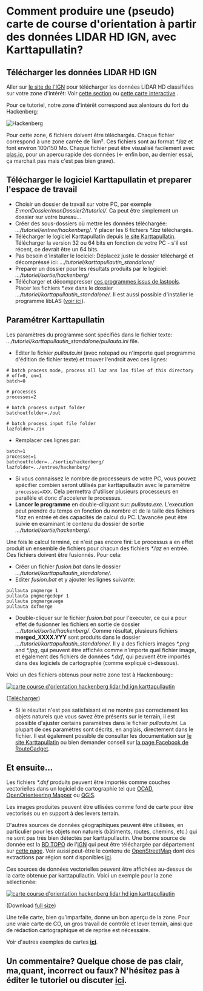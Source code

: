 # Comment produire une (pseudo) carte de course d'orientation à partir des données LIDAR HD IGN, avec Karttapullatin?


## Télécharger les données LIDAR HD IGN

Aller sur [le site de l'IGN](https://www.ign.fr/) pour télécharger les données LIDAR HD classifiées sur votre zone d'intérêt: Voir [cette section](https://geoservices.ign.fr/lidarhd#telechargementclassifiees) ou [cette carte interactive](https://diffusion-lidarhd.ign.fr/) .

Pour ce tutoriel, notre zone d'intérêt correspond aux alentours du fort du Hackenberg:

![Hackenberg](img/hackenberg.png)

Pour cette zone, 6 fichiers doivent être téléchargés. Chaque fichier correspond à une zone carrée de 1km². Ces fichiers sont au format *\*.laz* et font environ 100/150 Mo. Chaque fichier peut être visualisé facilement avec [plas.io](https://plas.io/), pour un apercu rapide des données (<- enfin bon, au dernier essai, ça marchait pas mais c'est pas bien grave).

## Télécharger le logiciel Karttapullatin et preparer l'espace de travail

- Choisir un dossier de travail sur votre PC, par exemple *E:monDossier/monDossier2/tutoriel/*. Ca peut être simplement un dossier sur votre bureau...
- Créer des sous-dossiers où mettre les données téléchargée: *.../tutoriel/entree/hackenberg/*. Y placer les 6 fichiers *\*.laz* téléchargés.
- Télécharger le logiciel Karttapullatin depuis [le site Karttapullatin](http://www.routegadget.net/karttapullautin/). Télécharger la version 32 ou 64 bits en fonction de votre PC - s'il est récent, ce devrait être un 64 bits.
- Pas besoin d'installer le lociciel: Déplacez juste le dossier téléchargé et décompréssé ici: *.../tutoriel/karttapullautin_standalone/*
- Preparer un dossier pour les résultats produits par le logiciel: *.../tutoriel/sortie/hackenberg/*
- Télécharger et décomppresser [ces programmes issus de lastools](https://github.com/jgaffuri/OriMap/raw/master/docs/tutoriel/las_exe.zip). Placer les fichiers *\*.exe* dans le dossier *.../tutoriel/karttapullautin_standalone/*. Il est aussi possible d'installer le programme libLAS ([voir ici](https://liblas.org/osgeo4w.html)).

## Paramétrer Karttapullatin

Les paramètres du programme sont spécifiés dans le fichier texte: *.../tutoriel/karttapullautin_standalone/pullauta.ini* file.

- Editer le fichier *pullauta.ini* (avec notepad ou n'importe quel programme d'édition de fichier texte) et trouver l'endroit avec ces lignes:

```
# batch process mode, process all laz ans las files of this directory
# off=0, on=1  
batch=0

# processes
processes=2

# batch process output folder
batchoutfolder=./out

# batch process input file folder
lazfolder=./in
```

- Remplacer ces lignes par:

```
batch=1
processes=1
batchoutfolder=../sortie/hackenberg/
lazfolder=../entree/hackenberg/
```

- Si vous connaissez le nombre de processeurs de votre PC, vous pouvez spécifier combien seront utilisés par karttapullautin avec le paramètre `processes=XXX`. Cela permettra d'utiliser plusieurs processeurs en parallèle et donc d'accelerer le processus.
- **Lancer le programme** en double-cliquant sur: *pullauta.exe*. L'execution peut prendre du temps en fonction du nombre et de la taille des fichiers *\*.laz* en entrée et des capacités de calcul du PC. L'avancée peut être suivie en examinant le contenu du dossier de sortie *.../tutoriel/sortie/hackenberg/*.

Une fois le calcul terminé, ce n'est pas encore fini: Le processus a en effet produit un ensemble de fichiers pour chacun des fichiers *\*.laz* en entrée. Ces fichiers doivent être fusionnés. Pour cela:

- Créer un fichier *fusion.bat* dans le dossier *.../tutoriel/karttapullautin_standalone/*.
- Editer *fusion.bat* et y ajouter les lignes suivante:

```
pullauta pngmerge 1
pullauta pngmergedepr 1
pullauta pngmergevege
pullauta dxfmerge
```

- Double-cliquer sur le fichier *fusion.bat* pour l'executer, ce qui a pour effet de fusionner les fichiers en sortie de dossier *.../tutoriel/sortie/hackenberg/*. Comme résultat, plusieurs fichiers **merged_XXXX.YYY** sont produits dans le dossier *.../tutoriel/karttapullautin_standalone/*. Il y a des fichiers images *\*.png* and *\*.jpg*, qui peuvent être affichés comme n'importe quel fichier image, et également des fichiers de données *\*.dxf*, qui peuvent être importés dans des logiciels de cartographie (comme expliqué ci-dessous).

Voici un des fichiers obtenus pour notre zone test à Hackenbourg::

[![carte course d'orientation hackenberg lidar hd ign karttapullautin](img/hackenberg_out.png)](https://raw.githubusercontent.com/jgaffuri/OriMap/master/docs/tutoriel/img/merged_depr.png)

([Télécharger](https://raw.githubusercontent.com/jgaffuri/OriMap/master/docs/tutoriel/img/merged_depr.png))

- Si le résultat n'est pas satisfaisant et ne montre pas correctement les objets naturels que vous savez être présents sur le terrain, il est possible d'ajuster certains paramètres dans le fichier *pullauta.ini*. La plupart de ces paramètres sont décrits, en anglais, directement dans le fichier. Il est également possible de consulter les documentation sur [le site Karttapullatin](http://www.routegadget.net/karttapullautin/) ou bien demander conseil sur [la page Facebook de RouteGadget](https://www.facebook.com/RouteGadget-177518995597572/).

## Et ensuite...

Les fichiers *\*.dxf* produits peuvent être importés comme couches vectorielles dans un logiciel de cartographie tel que [OCAD](https://www.ocad.com/), [OpenOrienteering Mapper](https://www.openorienteering.org/apps/mapper/) ou [QGIS](https://qgis.org/).

Les images produites peuvent être utlisées comme fond de carte pour être vectorisés ou en support à des levers terrain.

D'autres sources de données géographiques peuvent être utilisées, en particulier pour les objets non naturels (bâtiments, routes, chemins, etc.) qui ne sont pas très bien détectés par karttapullautin. Une bonne source de donnée est la [BD TOPO](https://geoservices.ign.fr/bdtopo) de l'[IGN](https://www.ign.fr/) qui peut être téléchargée par département sur [cette page](https://geoservices.ign.fr/bdtopo). Voir aussi peut-être le contenu de [OpenStreetMap](https://www.openstreetmap.org/) dont des extractions par région sont disponibles [ici](https://download.geofabrik.de/europe/france.html).

Ces sources de données vectorielles peuvent être affichées au-dessus de la carte obtenue par karttapullautin. Voici un exemple pour la zone sélectionée:

[![carte course d'orientation hackenberg lidar hd ign karttapullautin](img/hackenberg_out_gis.png)](https://github.com/jgaffuri/OriMap/raw/master/docs/lidaroutputs/hackenberg.pdf)

(Download [full size](https://github.com/jgaffuri/OriMap/raw/master/docs/lidaroutputs/hackenberg.pdf))

Une telle carte, bien qu'imparfaite, donne un bon aperçu de la zone. Pour une vraie carte de CO, un gros travail de contrôle et lever terrain, ainsi que de rédaction cartographique et de reprise est nécessaire.

Voir d'autres exemples de cartes [**ici**](../lidaroutputs).

## Un commentaire? Quelque chose de pas clair, ma,quant, incorrect ou faux? N'hésitez pas à éditer le tutoriel ou discuter [ici](https://github.com/jgaffuri/OriMap/issues).
